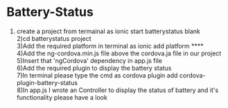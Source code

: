 # Battery-Status
1) create a project from termainal as ionic start batterystatus blank <br/>
2)cd batterystatus project <br/>
3)Add the required platform in terminal as ionic add platform **** <br/>
4)Add the ng-cordova.min.js file above the cordova.ja file in our project <br/>
5)Insert that 'ngCordova' dependency in app.js file <br/>
6)Add the required plugin to display the battery status <br/>
7)In terminal please type the cmd as cordova plugin add cordova-plugin-battery-status <br/>
8)In app.js I wrote an Controller to display the status of battery and it's functionality please have a look
